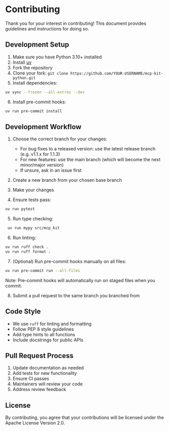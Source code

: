 # Contributing

Thank you for your interest in contributing! This document provides guidelines and instructions for doing so.

## Development Setup

1. Make sure you have Python 3.10+ installed
2. Install [uv](https://docs.astral.sh/uv/getting-started/installation/)
3. Fork the repository
4. Clone your fork: `git clone https://github.com/YOUR-USERNAME/mcp-kit-python.git`
5. Install dependencies:
```bash
uv sync --frozen --all-extras --dev
```

6. Install pre-commit hooks:
```bash
uv run pre-commit install
```

## Development Workflow

1. Choose the correct branch for your changes:
   - For bug fixes to a released version: use the latest release branch (e.g. v1.1.x for 1.1.3)
   - For new features: use the main branch (which will become the next minor/major version)
   - If unsure, ask in an issue first

2. Create a new branch from your chosen base branch

3. Make your changes

4. Ensure tests pass:
```bash
uv run pytest
```

5. Run type checking:
```bash
 uv run mypy src/mcp_kit
 ```

6. Run linting:
```bash
uv run ruff check .
uv run ruff format .
```

7. (Optional) Run pre-commit hooks manually on all files:
```bash
uv run pre-commit run --all-files
```
   Note: Pre-commit hooks will automatically run on staged files when you commit.

8. Submit a pull request to the same branch you branched from

## Code Style

- We use `ruff` for linting and formatting
- Follow PEP 8 style guidelines
- Add type hints to all functions
- Include docstrings for public APIs

## Pull Request Process

1. Update documentation as needed
2. Add tests for new functionality
3. Ensure CI passes
4. Maintainers will review your code
5. Address review feedback

## License

By contributing, you agree that your contributions will be licensed under the Apache License Version 2.0.
